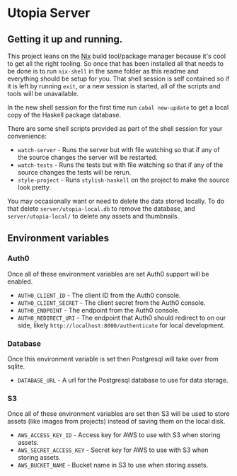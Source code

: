 # Utopia Server

## Getting it up and running.

This project leans on the [Nix](https://nixos.org/nix/) build tool/package manager because it's cool to get all the right tooling.
So once that has been installed all that needs to be done is to run `nix-shell` in the same folder as this readme and everything should be setup for you.
That shell session is self contained so if it is left by running `exit`, or a new session is started, all of the scripts and tools will be unavailable.

In the new shell session for the first time run `cabal new-update` to get a local copy of the Haskell package database.

There are some shell scripts provided as part of the shell session for your convenience:

- `watch-server` - Runs the server but with file watching so that if any of the source changes the server will be restarted.
- `watch-tests` - Runs the tests but with file watching so that if any of the source changes the tests will be rerun.
- `style-project` - Runs `stylish-haskell` on the project to make the source look pretty.

You may occasionally want or need to delete the data stored locally. To do that delete `server/utopia-local.db` to remove the database, and `server/utopia-local/` to delete any assets and thumbnails.

## Environment variables

### Auth0

Once all of these environment variables are set Auth0 support will be enabled.

- `AUTH0_CLIENT_ID` - The client ID from the Auth0 console.
- `AUTH0_CLIENT_SECRET` - The client secret from the Auth0 console.
- `AUTH0_ENDPOINT` - The endpoint from the Auth0 console.
- `AUTH0_REDIRECT_URI` - The endpoint that Auth0 should redirect to on our side, likely `http://localhost:8000/authenticate` for local development.

### Database

Once this environment variable is set then Postgresql will take over from sqlite.

- `DATABASE_URL` - A url for the Postgresql database to use for data storage.

### S3

Once all of these environment variables are set then S3 will be used to store assets (like images from projects) instead of saving them on the local disk.

- `AWS_ACCESS_KEY_ID` - Access key for AWS to use with S3 when storing assets.
- `AWS_SECRET_ACCESS_KEY` - Secret key for AWS to use with S3 when storing assets.
- `AWS_BUCKET_NAME` - Bucket name in S3 to use when storing assets.
